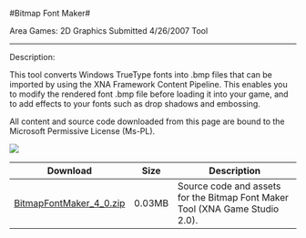 #Bitmap Font Maker#

Area
Games: 2D Graphics
Submitted
4/26/2007
Tool

---

Description:

This tool converts Windows TrueType fonts into .bmp files that can be imported by using the XNA Framework Content Pipeline. This enables you to modify the rendered font .bmp file before loading it into your game, and to add effects to your fonts such as drop shadows and embossing.


All content and source code downloaded from this page are bound to the Microsoft Permissive License (Ms-PL).

![](https://github.com/kniEngine/XNAGameStudio/blob/master/Images/XNA_BitmapFontMaker_02_small.jpg)

	

Download | Size | Description
---|---|---|
[BitmapFontMaker_4_0.zip](https://github.com/kniEngine/XNAGameStudio/blob/master/Samples/BitmapFontMaker_4_0.zip?raw=true) | 0.03MB | Source code and assets for the Bitmap Font Maker Tool (XNA Game Studio 2.0). 
